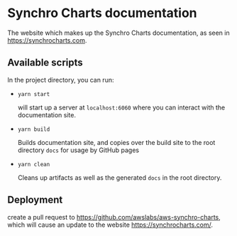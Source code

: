# Synchro Charts documentation

The website which makes up the Synchro Charts documentation, as seen in https://synchrocharts.com. 

## Available scripts

In the project directory, you can run:

- `yarn start`

  will start up a server at `localhost:6060` where you can interact with the documentation site.

- `yarn build`

  Builds documentation site, and copies over the build site to the root directory `docs` for usage by GitHub pages

- `yarn clean`

  Cleans up artifacts as well as the generated `docs` in the root directory.

## Deployment

create a pull request to https://github.com/awslabs/aws-synchro-charts, which will cause an update to the website https://synchrocharts.com/.